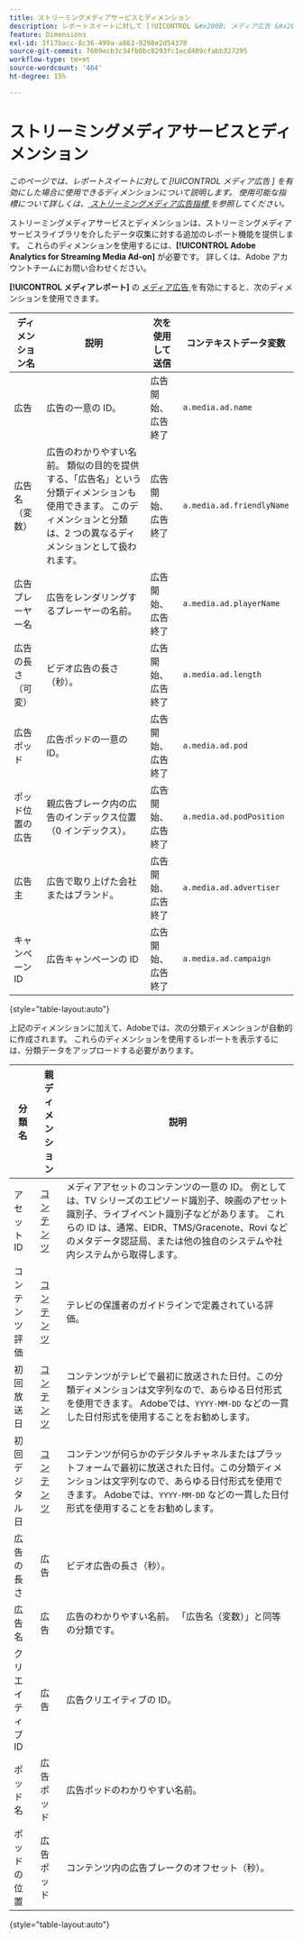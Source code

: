 ```yaml
---
title: ストリーミングメディアサービスとディメンション
description: レポートスイートに対して [!UICONTROL &#x200B; メディア広告 &#x200B;] を有効にした場合に使用可能なディメンション。
feature: Dimensions
exl-id: 3f17bacc-8c36-499a-a863-9298e2d54370
source-git-commit: 7609ecb3c34fb0bc8293fc1ecd409cfabb327295
workflow-type: tm+mt
source-wordcount: '464'
ht-degree: 15%

---
```


# ストリーミングメディアサービスとディメンション

*このページでは、レポートスイートに対して [!UICONTROL &#x200B; メディア広告 &#x200B;] を有効にした場合に使用できるディメンションについて説明します。 使用可能な指標について詳しくは、[ ストリーミングメディア広告指標 ](../metrics/sm-ads.md) を参照してください。*

ストリーミングメディアサービスとディメンションは、ストリーミングメディアサービスライブラリを介したデータ収集に対する追加のレポート機能を提供します。 これらのディメンションを使用するには、**[!UICONTROL Adobe Analytics for Streaming Media Ad-on]** が必要です。 詳しくは、Adobe アカウントチームにお問い合わせください。

**[!UICONTROL メディアレポート]** の [ メディア広告 ](/help/admin/admin/c-manage-report-suites/c-edit-report-suites/media-management.md) を有効にすると、次のディメンションを使用できます。

| ディメンション名 | 説明 | 次を使用して送信 | コンテキストデータ変数 |
| --- | --- | --- | --- |
| 広告 | 広告の一意の ID。 | 広告開始、広告終了 | `a.media.ad.name` |
| 広告名（変数） | 広告のわかりやすい名前。 類似の目的を提供する、「広告名」という分類ディメンションも使用できます。 このディメンションと分類は、2 つの異なるディメンションとして扱われます。 | 広告開始、広告終了 | `a.media.ad.friendlyName` |
| 広告プレーヤー名 | 広告をレンダリングするプレーヤーの名前。 | 広告開始、広告終了 | `a.media.ad.playerName` |
| 広告の長さ（可変） | ビデオ広告の長さ（秒）。 | 広告開始、広告終了 | `a.media.ad.length` |
| 広告ポッド | 広告ポッドの一意の ID。 | 広告開始、広告終了 | `a.media.ad.pod` |
| ポッド位置の広告 | 親広告ブレーク内の広告のインデックス位置（0 インデックス）。 | 広告開始、広告終了 | `a.media.ad.podPosition` |
| 広告主 | 広告で取り上げた会社またはブランド。 | 広告開始、広告終了 | `a.media.ad.advertiser` |
| キャンペーン ID | 広告キャンペーンの ID | 広告開始、広告終了 | `a.media.ad.campaign` |

{style="table-layout:auto"}

上記のディメンションに加えて、Adobeでは、次の分類ディメンションが自動的に作成されます。 これらのディメンションを使用するレポートを表示するには、分類データをアップロードする必要があります。

| 分類名 | 親ディメンション | 説明 |
| --- | --- | --- |
| アセット ID | [コンテンツ](sm-core.md) | メディアアセットのコンテンツの一意の ID。 例としては、TV シリーズのエピソード識別子、映画のアセット識別子、ライブイベント識別子などがあります。 これらの ID は、通常、EIDR、TMS/Gracenote、Rovi などのメタデータ認証局、または他の独自のシステムや社内システムから取得します。 |
| コンテンツ評価 | [コンテンツ](sm-core.md) | テレビの保護者のガイドラインで定義されている評価。 |
| 初回放送日 | [コンテンツ](sm-core.md) | コンテンツがテレビで最初に放送された日付。この分類ディメンションは文字列なので、あらゆる日付形式を使用できます。 Adobeでは、`YYYY-MM-DD` などの一貫した日付形式を使用することをお勧めします。 |
| 初回デジタル日 | [コンテンツ](sm-core.md) | コンテンツが何らかのデジタルチャネルまたはプラットフォームで最初に放送された日付。この分類ディメンションは文字列なので、あらゆる日付形式を使用できます。 Adobeでは、`YYYY-MM-DD` などの一貫した日付形式を使用することをお勧めします。 |
| 広告の長さ | 広告 | ビデオ広告の長さ（秒）。 |
| 広告名 | 広告 | 広告のわかりやすい名前。 「広告名（変数）」と同等の分類です。 |
| クリエイティブ ID | 広告 | 広告クリエイティブの ID。 |
| ポッド名 | 広告ポッド | 広告ポッドのわかりやすい名前。 |
| ポッドの位置 | 広告ポッド | コンテンツ内の広告ブレークのオフセット（秒）。 |

{style="table-layout:auto"}

